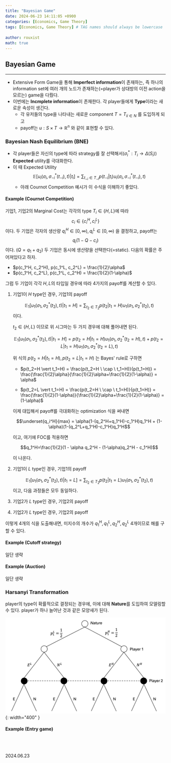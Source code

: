 ```yaml
---
title: "Bayesian Game"
date: 2024-06-23 14:11:05 +0900
categories: [Economics, Game Theory]
tags: [Economics, Game Theory] # TAG names should always be lowercase

author: rouxist
math: true
---
```


## Bayesian Game

---

- Extensive Form Game을 통해 **Imperfect information**이 존재하는, 즉 하나의 information set에 여러 개의 노드가 존재하는(=player가 상대방의 이전 action을 모르는) game을 다뤘다.
- 이번에는 **Incmplete information**이 존재한다. 각 player들에게 **Type**이라는 새로운 속성이 생긴다.
  - 각 유저들의 type을 나타내는 새로운 component $T={T_i}_{i \in N}$ 를 도입하게 되고
  - payoff는 $u: S \times T \rightarrow \mathbb{R}^n$ 와 같이 표현할 수 있다.

### Bayesian Nash Equilibrium (BNE)

- 각 player들은 자신의 type에 따라 strategy를 잘 선택해서($\sigma_i^* : T_i \rightarrow \Delta(S_i)$) **Expected** utility를 극대화한다.
- 이 때 Expected Utility $$\mathbb{E}[u_i(\sigma_i, \sigma_{-i}^*(t_{-i}), t) \vert t_i] = \sum_{t_{-i} \in T_{-i}} p(t_{-i} \vert t_i) u_i(\sigma_i, \sigma_{-i}^*(t_{-i}), t)$$
  - 아래 Cournot Competition 예시가 이 수식을 이해하기 좋았다.

#### Example (Cournot Competition)

기업1, 기업2의 Marginal Cost는 각각의 type $T_i \in \{H, L\}$에 따라 $$c_i \in \{c_i^H, c_i^L\}$$ 이다. 두 기업은 각자의 생산량 $q_i^H \in [0, \infty), q_i^L \in [0, \infty)$ 을 결정하고, payoff는 $$q_i(1-Q-c_i)$$ 이다. ($Q=q_1+q_2$) 두 기업은 동시에 생산량을 선택한다(=static). 다음의 확률은 주어져있다고 하자.

- $p(c_1^H, c_2^H), p(c_1^L, c_2^L) = \frac{1}{2}\alpha$ $\quad$
- $p(c_1^H, c_2^L), p(c_1^L, c_2^H) = \frac{1}{2}(1-\alpha)$ $\quad$

그럼 두 기업이 각각 $H, L$의 타입일 경우에 따라 4가지의 payoff를 계산할 수 있다.

1. 기업1이 $H$ type인 경우, 기업1의 payoff

   $$\mathbb{E}_1[u_1(\sigma_1, \sigma_2^*(t_2), t) \vert t_1=H] = \sum_{t_2 \in T_2} p(t_2 \vert t_1=H) u_1(\sigma_1, \sigma_2^*(t_2), t)$$ 이다.

   $t_2 \in \{ H, L \}$ 이므로 위 시그마는 두 가지 경우에 대해 풀어내면 된다.

   $$\mathbb{E}_1[u_1(\sigma_1, \sigma_2^*(t_2), t) \vert t_1=H] = p(t_2=H \vert t_1=H) u_1(\sigma_1, \sigma_2^*(t_2=H), t) + p(t_2=L \vert t_1=H) u_1(\sigma_1, \sigma_2^*(t_2=L), t)$$

   위 식의 $p(t_2=H \vert t_1=H), p(t_2=L \vert t_1=H)$ 는 Bayes' rule로 구하면

   - $p(t_2=H \vert t_1=H) = \frac{p(t_2=H \ \cap \ t_1=H)}{p(t_1=H)} = \frac{\frac{1}{2}\alpha}{\frac{1}{2}\alpha+\frac{1}{2}(1-\alpha)} = \alpha$

   - $p(t_2=L \vert t_1=H) = \frac{p(t_2=H \ \cap \ t_1=H)}{p(t_1=H)} = \frac{\frac{1}{2}(1-\alpha)}{\frac{1}{2}\alpha+\frac{1}{2}(1-\alpha)} = (1-\alpha)$

   이제 대입해서 payoff를 극대화하는 optimization 식을 써내면

   $$\underset{q_i^H}{max} = \alpha(1-(q_2^H+q_1^H)-c_1^H)q_1^H + (1-\alpha)(1-(q_2^L+q_1^H)-c_1^H)q_1^H$$

   이고, 여기에 FOC를 적용하면

   $$q_1^H=\frac{1}{2}(1 - \alpha q_2^H - (1-\alpha)q_2^H - c_1^H)$$

   이 나온다.

2. 기업1이 $L$ type인 경우, 기업1의 payoff

   $$\mathbb{E}_1[u_1(\sigma_1, \sigma_2^*(t_2), t) \vert t_1=L] = \sum_{t_2 \in T_2} p(t_2 \vert t_1=L) u_1(\sigma_1, \sigma_2^*(t_2), t)$$ 이고, 다음 과정들은 모두 동일하다.

3. 기업2가 $L$ type인 경우, 기업2의 payoff
4. 기업2가 $L$ type인 경우, 기업2의 payoff

이렇게 4개의 식을 도출해내면, 미지수의 개수가 $q_1^H, q_1^L, q_2^H, q_2^L$ 4개이므로 해를 구할 수 있다.

#### Example (Cutoff strategy)

일단 생략

#### Example (Auction)

일단 생략

### Harsanyi Transformation

player의 type이 확률적으로 결정되는 경우에, 이에 대해 **Nature**를 도입하여 모델링할 수 있다. player가 하나 늘어난 것과 같은 모양새가 된다.

![entry_game](/assets/post-img/econ/game_theory/bayesian-game/entry_game.png){: width="400" }

#### Example (Entry game)

<br/><br/>

2024.06.23
